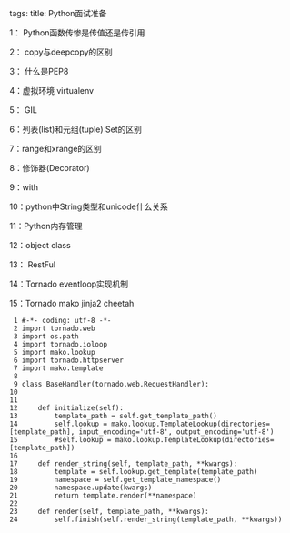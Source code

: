 tags: 
title: Python面试准备

1： Python函数传惨是传值还是传引用

2： copy与deepcopy的区别

3： 什么是PEP8

4：虚拟环境 virtualenv

5： GIL

6：列表(list)和元组(tuple) Set的区别

7：range和xrange的区别

8：修饰器(Decorator)

9：with

10：python中String类型和unicode什么关系

11：Python内存管理

12：object class

13： RestFul

14：Tornado eventloop实现机制

15：Tornado mako jinja2 cheetah

	 1 #-*- coding: utf-8 -*-
	 2 import tornado.web
	 3 import os.path
	 4 import tornado.ioloop
	 5 import mako.lookup
	 6 import tornado.httpserver
	 7 import mako.template
	 8 
	 9 class BaseHandler(tornado.web.RequestHandler):
	10 
	11 
	12     def initialize(self):
	13         template_path = self.get_template_path()
	14         self.lookup = mako.lookup.TemplateLookup(directories=[template_path], input_encoding='utf-8', output_encoding='utf-8')
	15         #self.lookup = mako.lookup.TemplateLookup(directories=[template_path])
	16 
	17     def render_string(self, template_path, **kwargs):
	18         template = self.lookup.get_template(template_path)
	19         namespace = self.get_template_namespace()
	20         namespace.update(kwargs)
	21         return template.render(**namespace)
	22 
	23     def render(self, template_path, **kwargs):
	24         self.finish(self.render_string(template_path, **kwargs))